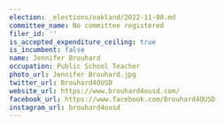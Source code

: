 ```yaml
---
election: _elections/oakland/2022-11-08.md
committee_name: No committee registered
filer_id: ''
is_accepted_expenditure_ceiling: true
is_incumbent: false
name: Jennifer Brouhard
occupation: Public School Teacher
photo_url: Jennifer Brouhard.jpg
twitter_url: Brouhard4OUSD
website_url: https://www.brouhard4ousd.com/
facebook_url: https://www.facebook.com/Brouhard4OUSD
instagram_url: brouhard4ousd
---
```

